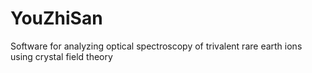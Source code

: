 # YouZhiSan
Software for analyzing optical spectroscopy of trivalent rare earth ions using crystal field theory
